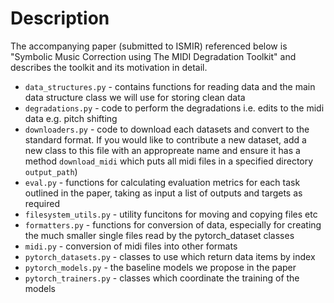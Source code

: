 # Description

The accompanying paper (submitted to ISMIR) referenced
below is "Symbolic Music Correction using The MIDI Degradation Toolkit" and 
describes the toolkit and its motivation in detail.

* `data_structures.py` - contains functions for reading data and the main data
  structure class we will use for storing clean data
* `degradations.py` - code to perform the degradations i.e. edits to the midi
  data e.g. pitch shifting
* `downloaders.py` - code to download each datasets and convert to the standard
  format. If you would like to contribute a new dataset, add a new class to
  this file with an appropreate name and ensure it has a method `download_midi`
  which puts all midi files in a specified directory `output_path`)
* `eval.py` - functions for calculating evaluation metrics for each task
  outlined in the paper, taking as input a list of outputs and targets as
  required
* `filesystem_utils.py` - utility funcitons for moving and copying files etc
* `formatters.py` - functions for conversion of data, especially for creating
  the much smaller single files read by the pytorch_dataset classes
* `midi.py` - conversion of midi files into other formats
* `pytorch_datasets.py` - classes to use which return data items by index
* `pytorch_models.py` - the baseline models we propose in the paper
* `pytorch_trainers.py` - classes which coordinate the training of the models
